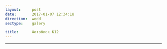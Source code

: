 ```yaml
---
layout:     post
date:       2017-01-07 12:34:18
direction:  wedd
sectype:    galery

title:      Фотоблок №12
---
```


<section class="wedd_galery">                       
        <div id="fotoblock-12" class="owl-carousel owl-theme same_galery">
            <a href="#galery" class="item"><div class="img_inline" style="background-image: url(../images/wedd/12_1.JPG"></div></a>
            <a href="#galery" class="item"><div class="img_inline" style="background-image: url(../images/wedd/12_2.JPG"></div></a>
            <a href="#galery" class="item"><div class="img_inline" style="background-image: url(../images/wedd/12_3.jpg"></div></a>
            <a href="#galery" class="item"><div class="img_inline" style="background-image: url(../images/wedd/12_4.JPG"></div></a>
            <a href="#galery" class="item"><div class="img_inline" style="background-image: url(../images/wedd/12_5.jpg"></div></a>
            <a href="#galery" class="item"><div class="img_inline" style="background-image: url(../images/wedd/12_6.jpg"></div></a>
        </div>
    <hr class="style-wedd">
</section>
